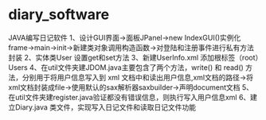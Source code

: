 # diary_software
JAVA编写日记软件
1、设计GUI界面->面板JPanel->new IndexGUI()实例化frame->main->init->新建类对象调用构造函数->对登陆和注册事件进行私有方法封装
2、实体类User 设置get和set方法
3、新建UserInfo.xml 添加根标签（root）Users
4、在util文件夹建JDOM.java主要包含了两个方法，write() 和 read() 方法，分别用于将用户信息写入到 xml 文档中和读出用户信息,xml文档的路径->将xml文档封装成file->使用默认的sax解析器saxbuilder->声明document文档
5、在util文件夹建register.java验证都没有错误信息，则执行写入用户信息xml
6、建立Diary.java 类文件，实现写入日记文件和读取日记文件功能

